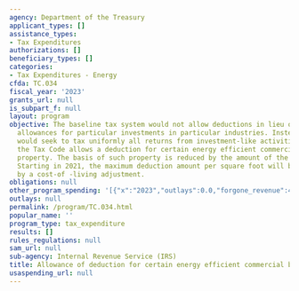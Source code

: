 ```yaml
---
agency: Department of the Treasury
applicant_types: []
assistance_types:
- Tax Expenditures
authorizations: []
beneficiary_types: []
categories:
- Tax Expenditures - Energy
cfda: TC.034
fiscal_year: '2023'
grants_url: null
is_subpart_f: null
layout: program
objective: The baseline tax system would not allow deductions in lieu of normal depreciation
  allowances for particular investments in particular industries. Instead, it generally
  would seek to tax uniformly all returns from investment-like activities. In contrast,
  the Tax Code allows a deduction for certain energy efficient commercial building
  property. The basis of such property is reduced by the amount of the deduction.
  Starting in 2021, the maximum deduction amount per square foot will be increased
  by a cost-of -living adjustment.
obligations: null
other_program_spending: '[{"x":"2023","outlays":0.0,"forgone_revenue":430000000.0},{"x":"2024","outlays":0.0,"forgone_revenue":510000000.0},{"x":"2025","outlays":0.0,"forgone_revenue":590000000.0}]'
outlays: null
permalink: /program/TC.034.html
popular_name: ''
program_type: tax_expenditure
results: []
rules_regulations: null
sam_url: null
sub-agency: Internal Revenue Service (IRS)
title: Allowance of deduction for certain energy efficient commercial building property
usaspending_url: null
---
```

